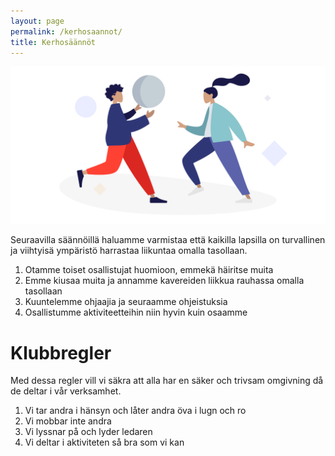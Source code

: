 ```yaml
---
layout: page
permalink: /kerhosaannot/
title: Kerhosäännöt
---
```


![Kuvitus](/uploads/weemove-illustration-1.png)

Seuraavilla säännöillä haluamme varmistaa että kaikilla lapsilla on turvallinen ja viihtyisä ympäristö harrastaa liikuntaa 
omalla tasollaan. 

1. Otamme toiset osallistujat huomioon, emmekä häiritse muita
2. Emme kiusaa muita ja annamme kavereiden liikkua rauhassa omalla tasollaan
3. Kuuntelemme ohjaajia ja seuraamme ohjeistuksia
4. Osallistumme aktiviteetteihin niin hyvin kuin osaamme


# Klubbregler

Med dessa regler vill vi säkra att alla har en säker och trivsam omgivning då de deltar i vår verksamhet. 

1. Vi tar andra i hänsyn och låter andra öva i lugn och ro
2. Vi mobbar inte andra
3. Vi lyssnar på och lyder ledaren
4. Vi deltar i aktiviteten så bra som vi kan
